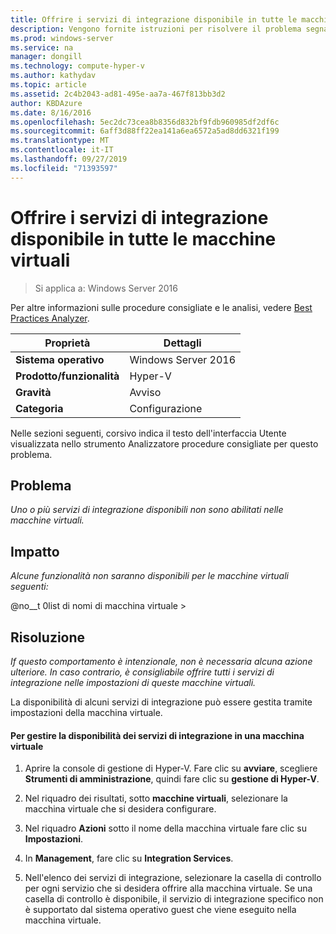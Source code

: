 ```yaml
---
title: Offrire i servizi di integrazione disponibile in tutte le macchine virtuali
description: Vengono fornite istruzioni per risolvere il problema segnalato da questa regola di Best Practices Analyzer.
ms.prod: windows-server
ms.service: na
manager: dongill
ms.technology: compute-hyper-v
ms.author: kathydav
ms.topic: article
ms.assetid: 2c4b2043-ad81-495e-aa7a-467f813bb3d2
author: KBDAzure
ms.date: 8/16/2016
ms.openlocfilehash: 5ec2dc73cea8b8356d832bf9fdb960985df2df6c
ms.sourcegitcommit: 6aff3d88ff22ea141a6ea6572a5ad8dd6321f199
ms.translationtype: MT
ms.contentlocale: it-IT
ms.lasthandoff: 09/27/2019
ms.locfileid: "71393597"
---
```

# <a name="offer-all-available-integration-services-to-virtual-machines"></a>Offrire i servizi di integrazione disponibile in tutte le macchine virtuali

>Si applica a: Windows Server 2016

Per altre informazioni sulle procedure consigliate e le analisi, vedere [Best Practices Analyzer](https://go.microsoft.com/fwlink/?LinkId=122786).
  
|Proprietà|Dettagli|  
|-|-|  
|**Sistema operativo**|Windows Server 2016|  
|**Prodotto/funzionalità**|Hyper-V|  
|**Gravità**|Avviso|  
|**Categoria**|Configurazione|  
  
Nelle sezioni seguenti, corsivo indica il testo dell'interfaccia Utente visualizzata nello strumento Analizzatore procedure consigliate per questo problema.  
  
## <a name="issue"></a>Problema  
  
*Uno o più servizi di integrazione disponibili non sono abilitati nelle macchine virtuali.*  
  
## <a name="impact"></a>Impatto  
  
*Alcune funzionalità non saranno disponibili per le macchine virtuali seguenti:*  
  
@no__t 0list di nomi di macchina virtuale >  
  
## <a name="resolution"></a>Risoluzione  
  
*If questo comportamento è intenzionale, non è necessaria alcuna azione ulteriore. In caso contrario, è consigliabile offrire tutti i servizi di integrazione nelle impostazioni di queste macchine virtuali.*  
  
La disponibilità di alcuni servizi di integrazione può essere gestita tramite impostazioni della macchina virtuale.   
  
#### <a name="to-manage-the-availability-of-integration-services-to-a-virtual-machine"></a>Per gestire la disponibilità dei servizi di integrazione in una macchina virtuale  
  
1.  Aprire la console di gestione di Hyper-V. Fare clic su **avviare**, scegliere **Strumenti di amministrazione**, quindi fare clic su **gestione di Hyper-V**.  
  
2.  Nel riquadro dei risultati, sotto **macchine virtuali**, selezionare la macchina virtuale che si desidera configurare.  
  
3.  Nel riquadro **Azioni** sotto il nome della macchina virtuale fare clic su **Impostazioni**.  
  
4.  In **Management**, fare clic su **Integration Services**.  
  
5.  Nell'elenco dei servizi di integrazione, selezionare la casella di controllo per ogni servizio che si desidera offrire alla macchina virtuale. Se una casella di controllo è disponibile, il servizio di integrazione specifico non è supportato dal sistema operativo guest che viene eseguito nella macchina virtuale.  
  


